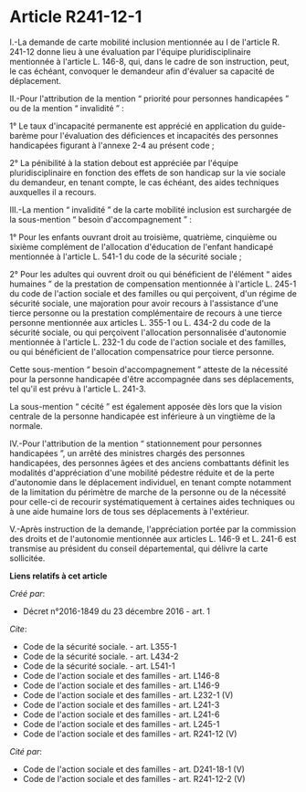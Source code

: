 # Article R241-12-1

I.-La demande de carte mobilité inclusion mentionnée au I de l'article R. 241-12 donne lieu à une évaluation par l'équipe
pluridisciplinaire mentionnée à l'article L. 146-8, qui, dans le cadre de son instruction, peut, le cas échéant, convoquer le
demandeur afin d'évaluer sa capacité de déplacement. 

II.-Pour l'attribution de la mention “ priorité pour personnes handicapées ” ou de la mention “ invalidité ” : 

1° Le taux d'incapacité permanente est apprécié en application du guide-barème pour l'évaluation des déficiences et
incapacités des personnes handicapées figurant à l'annexe 2-4 au présent code ; 

2° La pénibilité à la station debout est appréciée par l'équipe pluridisciplinaire en fonction des effets de son handicap sur
la vie sociale du demandeur, en tenant compte, le cas échéant, des aides techniques auxquelles il a recours. 

III.-La mention “ invalidité ” de la carte mobilité inclusion est surchargée de la sous-mention “ besoin d'accompagnement
” : 

1° Pour les enfants ouvrant droit au troisième, quatrième, cinquième ou sixième complément de l'allocation d'éducation de
l'enfant handicapé mentionnée à l'article L. 541-1 du code de la sécurité sociale ; 

2° Pour les adultes qui ouvrent droit ou qui bénéficient de l'élément “ aides humaines ” de la prestation de compensation
mentionnée à l'article L. 245-1 du code de l'action sociale et des familles ou qui perçoivent, d'un régime de sécurité
sociale, une majoration pour avoir recours à l'assistance d'une tierce personne ou la prestation complémentaire de recours à
une tierce personne mentionnée aux articles L. 355-1 ou L. 434-2 du code de la sécurité sociale, ou qui perçoivent
l'allocation personnalisée d'autonomie mentionnée à l'article L. 232-1 du code de l'action sociale et des familles, ou qui
bénéficient de l'allocation compensatrice pour tierce personne. 

Cette sous-mention “ besoin d'accompagnement ” atteste de la nécessité pour la personne handicapée d'être accompagnée dans
ses déplacements, tel qu'il est prévu à l'article L. 241-3. 

La sous-mention “ cécité ” est également apposée dès lors que la vision centrale de la personne handicapée est inférieure à
un vingtième de la normale. 

IV.-Pour l'attribution de la mention “ stationnement pour personnes handicapées ”, un arrêté des ministres chargés des
personnes handicapées, des personnes âgées et des anciens combattants définit les modalités d'appréciation d'une mobilité
pédestre réduite et de la perte d'autonomie dans le déplacement individuel, en tenant compte notamment de la limitation du
périmètre de marche de la personne ou de la nécessité pour celle-ci de recourir systématiquement à certaines aides techniques
ou à une aide humaine lors de tous ses déplacements à l'extérieur. 

V.-Après instruction de la demande, l'appréciation portée par la commission des droits et de l'autonomie mentionnée aux
articles L. 146-9 et L. 241-6 est transmise au président du conseil départemental, qui délivre la carte sollicitée.

**Liens relatifs à cet article**

_Créé par_:

  - Décret n°2016-1849 du 23 décembre 2016 - art. 1

_Cite_:

  - Code de la sécurité sociale. - art. L355-1
  - Code de la sécurité sociale. - art. L434-2
  - Code de la sécurité sociale. - art. L541-1
  - Code de l'action sociale et des familles - art. L146-8
  - Code de l'action sociale et des familles - art. L146-9
  - Code de l'action sociale et des familles - art. L232-1 (V)
  - Code de l'action sociale et des familles - art. L241-3
  - Code de l'action sociale et des familles - art. L241-6
  - Code de l'action sociale et des familles - art. L245-1
  - Code de l'action sociale et des familles - art. R241-12 (V)

_Cité par_:

  - Code de l'action sociale et des familles - art. D241-18-1 (V)
  - Code de l'action sociale et des familles - art. R241-12-2 (V)
